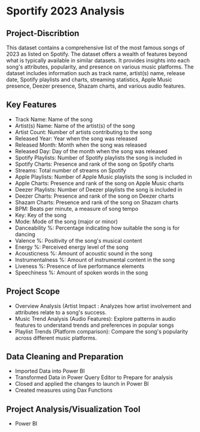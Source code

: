 # Sportify 2023 Analysis

## Project-Discribtion

This dataset contains a comprehensive list of the most famous songs of 2023 as listed on Spotify. The dataset offers a wealth of features beyond what is typically available in similar datasets. It provides insights into each song's attributes, popularity, and presence on various music platforms. The dataset includes information such as track name, artist(s) name, release date, Spotify playlists and charts, streaming statistics, Apple Music presence, Deezer presence, Shazam charts, and various audio features.

## Key Features

- Track Name: Name of the song
- Artist(s) Name: Name of the artist(s) of the song
- Artist Count: Number of artists contributing to the song
- Released Year: Year when the song was released
- Released Month: Month when the song was released
- Released Day: Day of the month when the song was released
- Spotify Playlists: Number of Spotify playlists the song is included in
- Spotify Charts: Presence and rank of the song on Spotify charts
- Streams: Total number of streams on Spotify
- Apple Playlists: Number of Apple Music playlists the song is included in
- Apple Charts: Presence and rank of the song on Apple Music charts
- Deezer Playlists: Number of Deezer playlists the song is included in
- Deezer Charts: Presence and rank of the song on Deezer charts
- Shazam Charts: Presence and rank of the song on Shazam charts
- BPM: Beats per minute, a measure of song tempo
- Key: Key of the song
- Mode: Mode of the song (major or minor)
- Danceability %: Percentage indicating how suitable the song is for dancing
- Valence %: Positivity of the song's musical content
- Energy %: Perceived energy level of the song
- Acousticness %: Amount of acoustic sound in the song
- Instrumentalness %: Amount of instrumental content in the song
- Liveness %: Presence of live performance elements
- Speechiness %: Amount of spoken words in the song

## Project Scope
- Overview Analysis (Artist Impact : Analyzes how artist involvement and attributes relate to a song's success.
- Music Trend Analysis (Audio Features): Explore patterns in audio features to understand trends and preferences in popular songs
- Playlist Trends (Platform comparison): Compare the song's popularity across different music platforms.

## Data Cleaning and Preparation
- Imported Data into Power BI
- Transformed Data in Power Query Editor to Prepare for analysis
- Closed and applied the changes to launch in Power BI
- Created measures using Dax Functions

##     Project Analysis/Visualization Tool
- Power BI
